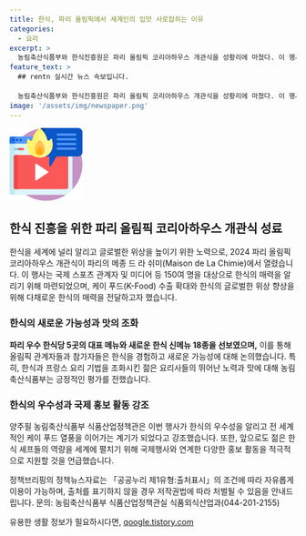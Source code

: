 ```yaml
---
title: 한식, 파리 올림픽에서 세계인의 입맛 사로잡히는 이유
categories:
  - 요리
excerpt: >
  농림축산식품부와 한식진흥원은 파리 올림픽 코리아하우스 개관식을 성황리에 마쳤다. 이 행사는 국제 스포츠 관계자와 미디어 150여 명을 대상으로 한식의 매력을 알리고 한식의 글로벌 위상을 높이기 위해 열렸다. 파리 우수 한식당 5곳의 대표 메뉴 및 CJ제일제당 퀴진케이(Cuisine.K) 영셰프가 개발한 한식 신메뉴 18종이 선보였고, 올림픽 관계자들은 한식의 새로운 가능성에 대한 뜨거운 반응을 보였다. 양주필 농식품부 식품산업정책관은 이번 행사가 케이 푸드 열풍을 이어가는 계기가 됐다며 앞으로도 한식의 홍보 활동을 지원할 것이라 강조했다.
feature_text: >
  ## rentn 실시간 뉴스 속보입니다.

  농림축산식품부와 한식진흥원은 파리 올림픽 코리아하우스 개관식을 성황리에 마쳤다. 이 행사는 국제 스포츠 관계자와 미디어 150여 명을 대상으로 한식의 매력을 알리고 한식의 글로벌 위상을 높이기 위해 열렸다. 파리 우수 한식당 5곳의 대표 메뉴 및 CJ제일제당 퀴진케이(Cuisine.K) 영셰프가 개발한 한식 신메뉴 18종이 선보였고, 올림픽 관계자들은 한식의 새로운 가능성에 대한 뜨거운 반응을 보였다. 양주필 농식품부 식품산업정책관은 이번 행사가 케이 푸드 열풍을 이어가는 계기가 됐다며 앞으로도 한식의 홍보 활동을 지원할 것이라 강조했다.
image: '/assets/img/newspaper.png'
---
```


<p><img src="/assets/img/news.png" alt="rentncar 속보" /></p>

<h2>한식 진흥을 위한 파리 올림픽 코리아하우스 개관식 성료</h2>

<p>한식을 세계에 널리 알리고 글로벌한 위상을 높이기 위한 노력으로, 2024 파리 올림픽 코리아하우스 개관식이 파리의 메종 드 라 쉬미(Maison de La Chimie)에서 열렸습니다. 이 행사는 국제 스포츠 관계자 및 미디어 등 150여 명을 대상으로 한식의 매력을 알리기 위해 마련되었으며, 케이 푸드(K-Food) 수출 확대와 한식의 글로벌한 위상 향상을 위해 다채로운 한식의 매력을 전달하고자 했습니다.</p>

<p data-ke-size="size16"></p>

<h3>한식의 새로운 가능성과 맛의 조화</h3>

<p><b>파리 우수 한식당 5곳의 대표 메뉴와 새로운 한식 신메뉴 18종을 선보였으며,</b> 이를 통해 올림픽 관계자들과 참가자들은 한식을 경험하고 새로운 가능성에 대해 논의했습니다. 특히, 한식과 프랑스 요리 기법을 조화시킨 젊은 요리사들의 뛰어난 노력과 맛에 대해 농림축산식품부는 긍정적인 평가를 전했습니다. </p>

<p data-ke-size="size16"></p>

<h3>한식의 우수성과 국제 홍보 활동 강조</h3>

<p>양주필 농림축산식품부 식품산업정책관은 이번 행사가 한식의 우수성을 알리고 전 세계적인 케이 푸드 열풍을 이어가는 계기가 되었다고 강조했습니다. 또한, 앞으로도 젊은 한식 셰프들의 역량을 세계에 펼치기 위해 국제행사와 연계한 다양한 홍보 활동을 적극적으로 지원할 것을 언급했습니다. </p>

<p data-ke-size="size16"></p>

<p>정책브리핑의 정책뉴스자료는 「공공누리 제1유형:출처표시」의 조건에 따라 자유롭게 이용이 가능하며, 출처를 표기하지 않을 경우 저작권법에 따라 처벌될 수 있음을 안내드립니다. 
문의: 농림축산식품부 식품산업정책관실 식품외식산업과(044-201-2155)</p>
유용한 생활 정보가 필요하시다면, <a href="https://qoogle.tistory.com" rel="dofollow">qoogle.tistory.com</a>


